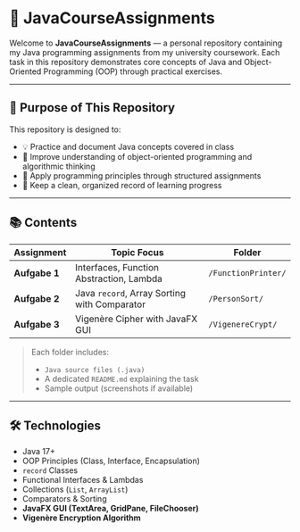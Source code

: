 # 📘 JavaCourseAssignments

Welcome to **JavaCourseAssignments** — a personal repository containing my Java programming assignments from my university coursework. Each task in this repository demonstrates core concepts of Java and Object-Oriented Programming (OOP) through practical exercises.

---

## 🎯 Purpose of This Repository

This repository is designed to:

- 💡 Practice and document Java concepts covered in class  
- 🧠 Improve understanding of object-oriented programming and algorithmic thinking  
- 🧪 Apply programming principles through structured assignments  
- 📁 Keep a clean, organized record of learning progress

---

## 📚 Contents

| Assignment       | Topic Focus                                  | Folder              |
|------------------|-----------------------------------------------|---------------------|
| **Aufgabe 1**    | Interfaces, Function Abstraction, Lambda      | `/FunctionPrinter/` |
| **Aufgabe 2**    | Java `record`, Array Sorting with Comparator  | `/PersonSort/`      |
| **Aufgabe 3**    | Vigenère Cipher with JavaFX GUI               | `/VigenereCrypt/`   |

> Each folder includes:
> - `Java source files (.java)`
> - A dedicated `README.md` explaining the task
> - Sample output (screenshots if available)

---

## 🛠 Technologies

- Java 17+
- OOP Principles (Class, Interface, Encapsulation)
- `record` Classes
- Functional Interfaces & Lambdas
- Collections (`List`, `ArrayList`)
- Comparators & Sorting
- **JavaFX GUI (TextArea, GridPane, FileChooser)**
- **Vigenère Encryption Algorithm**
